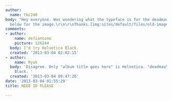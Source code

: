 ```yaml
---
author:
  name: tbc240
body: "Hey everyone. Was wondering what the typeface is for the deadmau5 logo. See
  below for the image.\r\n\r\nThanks.[img:sites/default/files/old-images/deadmau5_3566.jpeg]"
comments:
- author:
    name: defiantone
    picture: 126244
  body: I'd try Helvetica Black.
  created: '2013-03-04 02:02:15'
- author:
    name: Ryuk
  body: 'Disagree. Only "album title goes here" is Helvetica. "deadmau5" is Arial
    Black. '
  created: '2013-03-04 09:47:20'
date: '2013-03-04 01:55:29'
title: NEED ID PLEASE

---
```

